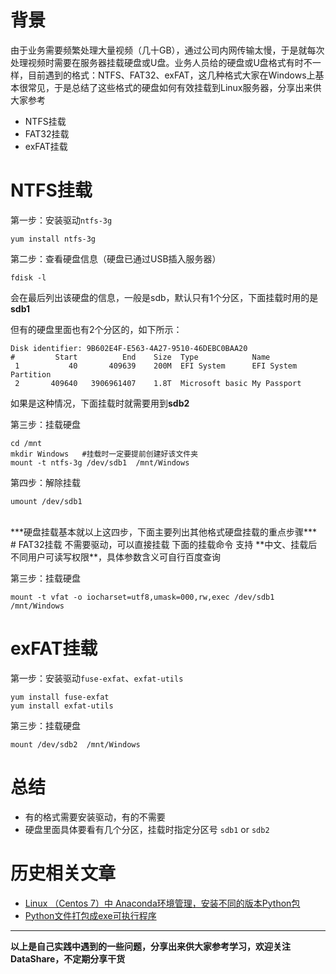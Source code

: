 # 背景
由于业务需要频繁处理大量视频（几十GB），通过公司内网传输太慢，于是就每次处理视频时需要在服务器挂载硬盘或U盘。业务人员给的硬盘或U盘格式有时不一样，目前遇到的格式：NTFS、FAT32、exFAT，这几种格式大家在Windows上基本很常见，于是总结了这些格式的硬盘如何有效挂载到Linux服务器，分享出来供大家参考
- NTFS挂载
- FAT32挂载
- exFAT挂载

# NTFS挂载
第一步：安装驱动`ntfs-3g`
```shell
yum install ntfs-3g
```
第二步：查看硬盘信息（硬盘已通过USB插入服务器）
```shell
fdisk -l 
```
会在最后列出该硬盘的信息，一般是sdb，默认只有1个分区，下面挂载时用的是**sdb1**

但有的硬盘里面也有2个分区的，如下所示：
```shell
Disk identifier: 9B602E4F-E563-4A27-9510-46DEBC0BAA20
#         Start          End    Size  Type            Name
 1           40       409639    200M  EFI System      EFI System Partition
 2       409640   3906961407    1.8T  Microsoft basic My Passport
```
如果是这种情况，下面挂载时就需要用到**sdb2**

第三步：挂载硬盘
```shell
cd /mnt
mkdir Windows   #挂载时一定要提前创建好该文件夹
mount -t ntfs-3g /dev/sdb1  /mnt/Windows
```
第四步：解除挂载
```shell
umount /dev/sdb1
```
<br/>
***硬盘挂载基本就以上这四步，下面主要列出其他格式硬盘挂载的重点步骤***
<br/>
# FAT32挂载
不需要驱动，可以直接挂载
下面的挂载命令 支持 **中文、挂载后不同用户可读写权限**，具体参数含义可自行百度查询

第三步：挂载硬盘
```shell
mount -t vfat -o iocharset=utf8,umask=000,rw,exec /dev/sdb1 /mnt/Windows
```
# exFAT挂载
第一步：安装驱动`fuse-exfat`、`exfat-utils`
```shell
yum install fuse-exfat
yum install exfat-utils
```
第三步：挂载硬盘
```shell
mount /dev/sdb2  /mnt/Windows
```
# 总结
- 有的格式需要安装驱动，有的不需要
- 硬盘里面具体要看有几个分区，挂载时指定分区号 `sdb1` or `sdb2`

# 历史相关文章
- [Linux （Centos 7）中 Anaconda环境管理，安装不同的版本Python包](https://www.jianshu.com/p/bc5af6c078a8)
- [Python文件打包成exe可执行程序](https://www.jianshu.com/p/f582fb4ce808)
**************************************************************************
**以上是自己实践中遇到的一些问题，分享出来供大家参考学习，欢迎关注DataShare，不定期分享干货**
